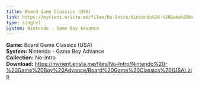 ```yaml
---
title: Board Game Classics (USA)
link: https://myrient.erista.me/files/No-Intro/Nintendo%20-%20Game%20Boy%20Advance/Board%20Game%20Classics%20(USA).zip
type: single1
System: Nintendo - Game Boy Advance
---
```

<b>Game:</b> Board Game Classics (USA)<br>
<b>System:</b> Nintendo - Game Boy Advance<br>
<b>Collection:</b> No-Intro<br>
<b>Download:</b> https://myrient.erista.me/files/No-Intro/Nintendo%20-%20Game%20Boy%20Advance/Board%20Game%20Classics%20(USA).zip